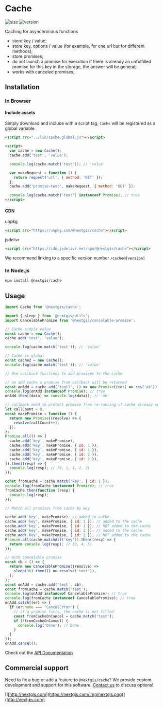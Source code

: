 # Cache

![size](https://img.shields.io/bundlephobia/minzip/@nextgis/cache) ![version](https://img.shields.io/npm/v/@nextgis/cache)

Caching for asynchronous functions

- store key / value;
- store key, options / value (for example, for one url but for different methods);
- store promises;
- do not launch a promise for execution if there is already an unfulfilled promise for this key in the storage, the answer will be general;
- works with canceled promises;

## Installation

### In Browser

#### Include assets

Simply download and include with a script tag, `Cache` will be registered as a global variable.

```html
<script src="../lib/cache.global.js"></script>

<script>
  var cache = new Cache();
  cache.add('test', 'value');

  console.log(cache.match('test')); // 'value'

  var makeRequest = function () {
    return request('url', { method: 'GET' });
  };
  cache.add('promise-test', makeRequest, { method: 'GET' });

  console.log(cache.match('test') instanceof Promise); // true
</script>
```

#### CDN

unpkg

```html
<script src="https://unpkg.com/@nextgis/cache"></script>
```

jsdelivr

```html
<script src="https://cdn.jsdelivr.net/npm/@nextgis/cache"></script>
```

We recommend linking to a specific version number `/cache@[version]`

### In Node.js

```bash
npm install @nextgis/cache
```

## Usage

```javascript
import Cache from '@nextgis/cache';

import { sleep } from '@nextgis/utils';
import CancelablePromise from '@nextgis/cancelable-promise';

// Cache simple value
const cache = new Cache();
cache.add('test', 'value');

console.log(cache.match('test')); // 'value'

// Cache is global
const cache2 = new Cache();
console.log(cache.match('test')); // 'value'

// Use callback functions to add promises to the cache

// on add cache a promise from callback will be returned
const onAdd = cache.add('test1', () => new Promise((res) => res('ok')));
console.log(onAdd instanceof Promise); // true
onAdd.then((data) => console.log(data)); // 'ok'

// callback need to protect promise from re-running if cache already set.
let callCount = 0;
const makePromise = function () {
  return new Promise((resolve) => {
    resolve(callCount++);
  });
};
Promise.all(() => [
  cache.add('key', makePromise),
  cache.add('key', makePromise, { id: 1 }),
  cache.add('key', makePromise, { id: 1 }),
  cache.add('key', makePromise, { id: 2 }),
  cache.add('key', makePromise, { id: 2 }),
]).then((resp) => {
  console.log(resp); // [0, 1, 1, 2, 2]
});

const fromCache = cache.match('key', { id: 1 });
console.log(fromCache instanceof Promise); // true
fromCache.then(function (resp) {
  console.log(resp);
});

// Match all promises from cache by key

cache.add('key', makePromise); // added to cache
cache.add('key', makePromise, { id: 1 }); // added to the cache
cache.add('key', makePromise, { id: 1 }); // NOT added to the cache
cache.add('key', makePromise, { id: 2 }); // added to the cache
cache.add('key', makePromise, { id: 2 }); // NOT added to the cache
Promise.all(cache.matchAll('key')).then((resp) => {
  return console.log(resp); // [3, 4, 5]
});

// With cancelable promise
const cb = () => {
  return new CancelablePromise((resolve) =>
    sleep(30).then(() => resolve('test')),
  );
};
const onAdd = cache.add('test', cb);
const fromCache = cache.match('test');
console.log(onAdd instanceof CancelablePromise); // true
console.log(fromCache instanceof CancelablePromise); // true
onAdd.catch((er) => {
  if (er.name === 'CancelError') {
    // if a promise fails, the cache is not filled
    const fromCacheOnCancel = cache.match('test');
    if (!fromCacheOnCancel) {
      console.log('Done'); // Done
    }
  }
});
onAdd.cancel();
```

Check out the [API Documentation](https://code-api.nextgis.com/modules/cache.html)

## Commercial support

Need to fix a bug or add a feature to `@nextgis/cache`? We provide custom development and support for this software. [Contact us](http://nextgis.com/contact/) to discuss options!

[![http://nextgis.com](https://nextgis.com/img/nextgis.png)](http://nextgis.com)
